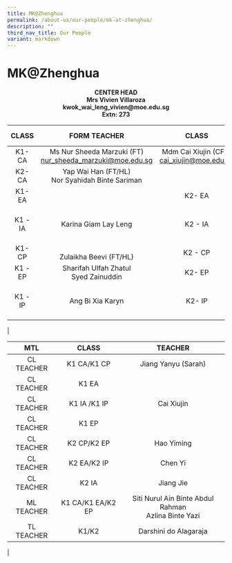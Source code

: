 ```yaml
---
title: MK@Zhenghua
permalink: /about-us/our-people/mk-at-zhenghua/
description: ""
third_nav_title: Our People
variant: markdown
---
```

# MK@Zhenghua

<center><b>CENTER HEAD<br>Mrs Vivien Villaroza<br>kwok_wai_leng_vivien@moe.edu.sg<br>Extn: 273</b></center>

| CLASS | FORM TEACHER | CLASS | FORM TEACHER |
|:---:|:---:|:---:|:---:|
| K1-CA | Ms Nur Sheeda Marzuki (FT)<br>[nur_sheeda_marzuki@moe.edu.sg](mailto:nur_sheeda_marzuki@moe.edu.sg)|   Mdm Cai Xiujin (CFT) <br> [cai_xiujin@moe.edu.sg](mailto:cai_xiujin@moe.edu.sg)| 
| K2-CA | Yap Wai Han (FT/HL)<br>Nor Syahidah Binte Sariman<br> |
| K1- EA |  | K2- EA | Lim Shi Rui |
| K1 - IA | Karina Giam Lay Leng | K2 - IA | Nur Sheeda Binte Marzuki |
| K1- CP | <br>Zulaikha Beevi (FT/HL)<br> | K2 - CP | Yap Wai Han |
| K1 - EP | Sharifah Ulfah Zhatul<br>Syed Zainuddin | K2- EP | Leong Xue Fang |
| K1 - IP | Ang Bi Xia Karyn | K2- IP | Nor Syahidah Binte Sariman |
|

| MTL |  CLASS | TEACHER |
|:---:|:---:|:---:|
| CL TEACHER | K1 CA/K1 CP  | Jiang Yanyu (Sarah) |
| CL TEACHER |  K1 EA |  |
| CL TEACHER | K1 IA /K1 IP | Cai Xiujin |
| CL TEACHER | K1 EP  |  |
| CL TEACHER |  K2 CP/K2 EP | Hao Yiming |
| CL TEACHER | K2 EA/K2 IP  | Chen Yi |
| CL TEACHER | K2 IA  | Jiang Jie |
| ML TEACHER |  K1 CA/K1 EA/K2 EP | Siti Nurul Ain Binte Abdul Rahman<br>Azlina Binte Yazi |
| TL TEACHER | K1/K2  | Darshini do Alagaraja |
|